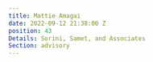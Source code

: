 ```yaml
---
title: Mattie Amagai
date: 2022-09-12 21:38:00 Z
position: 43
Details: Sorini, Samet, and Associates
Section: advisory
---
```


